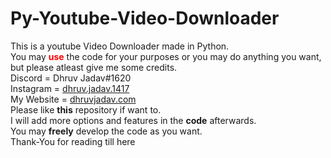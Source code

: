 # Py-Youtube-Video-Downloader
This is a youtube Video Downloader made in Python.
<br>
You may <b style="color:red">use</b> the code for your purposes or you may do anything you want, but please atleast give me some credits.
<br>
Discord = Dhruv Jadav#1620
<br>
Instagram = <a href="https://instagram.com/dhruv.jadav.1417">dhruv.jadav.1417</a>
<br>
My Website = <a href="dhruvjadav.com">dhruvjadav.com</a>
<br>
Please like <b>this</b> repository if want to.
<br>
I will add more options and features in the <b>code</b> afterwards.
<br>
You may <b>freely</b> develop the code as you want.
<br>
Thank-You for reading till here
